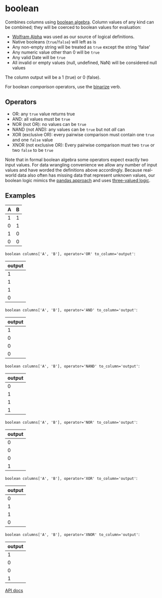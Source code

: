 # boolean

Combines columns using [boolean algebra](https://en.wikipedia.org/wiki/Boolean_algebra). Column values of any kind can be combined; they will be coerced to boolean values for evaluation:

- [Wolfram Alpha](https://www.wolframalpha.com/) was used as our source of logical definitions. 
- Native booleans (`true`/`false`) will left as is
- Any non-empty string will be treated as `true` except the string 'false'
- Any numeric value other than 0 will be `true`
- Any valid Date will be `true`
- All invalid or empty values (null, undefined, NaN) will be considered null values

The column output will be a 1 (true) or 0 (false).

For boolean _comparison_ operators, use the [binarize](./binarize.md) verb.

## Operators

- OR: any `true` value returns true
- AND: all values must be `true`
- NOR (not OR): no values can be `true`
- NAND (not AND): any values can be `true` but not _all_ can
- XOR (exclusive OR): every pairwise comparison must contain one `true` and one `false` value
- XNOR (not exclusive OR): Every pairwise comparison must two `true` or two `false` to be `true`

Note that in formal boolean algebra some operators expect exactly two input values. For data wrangling convenience we allow any number of input values and have worded the definitions above accordingly. Because real-world data also often has missing data that represent unknown values, our boolean logic mimics the [pandas approach](https://pandas.pydata.org/pandas-docs/stable/user_guide/boolean.html) and uses [three-valued logic](https://en.wikipedia.org/wiki/Three-valued_logic).

## Examples

| A | B |
| - | - |
| 1 | 1 |
| 0 | 1 |
| 1 | 0 |
| 0 | 0 |

`boolean columns['A', 'B'], operator='OR' to_column='output'`:

| output |
| ------ |
| 1      |
| 1      |
| 1      |
| 0      |

`boolean columns['A', 'B'], operator='AND' to_column='output'`:

| output |
| ------ |
| 1      |
| 0      |
| 0      |
| 0      |

`boolean columns['A', 'B'], operator='NAND' to_column='output'`:

| output |
| ------ |
| 0      |
| 1      |
| 1      |
| 1      |

`boolean columns['A', 'B'], operator='NOR' to_column='output'`:

| output |
| ------ |
| 0      |
| 0      |
| 0      |
| 1      |

`boolean columns['A', 'B'], operator='XOR' to_column='output'`:

| output |
| ------ |
| 0      |
| 1      |
| 1      |
| 0      |

`boolean columns['A', 'B'], operator='XNOR' to_column='output'`:

| output |
| ------ |
| 1      |
| 0      |
| 0      |
| 1      |

[API docs](https://github.com/microsoft/datashaper/blob/main/javascript/schema/docs/markdown/schema.booleanargs.md)